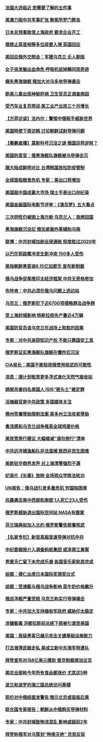 #### [法国大选临近 您需要了解的五件事](../pages/nsc418/n13713232.md) 
#### [美澳力阻中共军事扩张 聚焦所罗门群岛](../pages/nsc418/n13713328.md) 
#### [日本总领事致信上海政府 要求企业开工](../pages/nsc418/n13713314.md) 
#### [俄禁止英首相等多位政要入境 英国回应](../pages/nsc418/n13713255.md) 
#### [美回应俄外交照会：军援乌克兰 无人能阻](../pages/nsc418/n13713168.md) 
#### [女子突发脑出血命危 呼吸机拔掉瞬间现奇迹](../pages/nsc418/n13713063.md) 
#### [痛失黑海旗舰 俄加大对乌多地导弹袭击](../pages/nsc418/n13713233.md) 
#### [欧美儿童出现神秘肝病 卫生官员正调查病因](../pages/nsc418/n13713042.md) 
#### [受汽车业复苏带动 美工业产出连三个月增长](../pages/nsc418/n13712990.md) 
#### [【方菲访谈】法内尔：警惕中俄联手威胁世界](../pages/nsc418/n13712693.md) 
#### [美国特使下周访韩 讨论朝鲜试射导弹问题](../pages/nsc418/n13712694.md) 
#### [【秦鹏直播】莫斯科号沉没之谜 俄国运将逆转？](../pages/nsc418/n13712739.md) 
#### [美国防高官：俄黑海舰队旗舰被乌导弹击沉](../pages/nsc418/n13712708.md) 
#### [跟大陆成鲜明对比 台湾韩国放松防疫管制](../pages/nsc418/n13712489.md) 
#### [全球面临粮食危机 专家：美出口将增加](../pages/nsc418/n13711054.md) 
#### [美国超中国成最大市场 瑞士手表出口创纪录](../pages/nsc418/n13712600.md) 
#### [美国金画国际电影节评审：《演员梦》五大看点](../pages/nsc418/n13710351.md) 
#### [三次阴性仍被困上海方舱 乌克兰人：我想回国](../pages/nsc418/n13712569.md) 
#### [黑海旗舰沉没后 俄加紧轰炸基辅和乌南](../pages/nsc418/n13712367.md) 
#### [联博：中共封城加剧全球通胀 程度胜过2020年](../pages/nsc418/n13712560.md) 
#### [以巴在耶路撒冷发生新冲突 150多人受伤](../pages/nsc418/n13712542.md) 
#### [美指朝鲜黑客盗6.15亿加密币 宣布新制裁](../pages/nsc418/n13712532.md) 
#### [俄乌战争促美推印太经济框架 中共无资格参加](../pages/nsc418/n13712540.md) 
#### [布林肯：中共必须在俄乌问题上选边站](../pages/nsc418/n13712338.md) 
#### [乌克兰：俄罗斯犯下近6700项侵略罪及战争罪](../pages/nsc418/n13712293.md) 
#### [受上海封城影响 特斯拉损失产量近4万辆](../pages/nsc418/n13712184.md) 
#### [美国防官员谈乌克兰在战场上取胜的因素](../pages/nsc418/n13712225.md) 
#### [专家：对中共盗窃知识产权 不能只靠国安工具](../pages/nsc418/n13712088.md) 
#### [俄罗斯证实黑海舰队旗舰在爆炸后沉没](../pages/nsc418/n13711974.md) 
#### [CIA局长：美国不能轻视俄使用核武的可能性](../pages/nsc418/n13711964.md) 
#### [消息：德计划租赁更多浮式液化天然气接收站](../pages/nsc418/n13711917.md) 
#### [绑架杀害四名美国人 ISIS“披头士”被定罪](../pages/nsc418/n13711954.md) 
#### [活摘器官是中共政策 多国媒体关注](../pages/nsc418/n13708476.md) 
#### [佛州签署堕胎限制法案 美多州立法收紧堕胎](../pages/nsc418/n13711854.md) 
#### [禽流感和乌克兰战争推高全球鸡蛋价格](../pages/nsc418/n13711742.md) 
#### [美放宽旅行建议 大幅缩减“请勿旅行”清单](../pages/nsc418/n13711790.md) 
#### [中共远洋捕渔船队非法滥捕 致西非民生困难](../pages/nsc418/n13711837.md) 
#### [美欧驻华商界发声 对上海清零强烈不满](../pages/nsc418/n13711826.md) 
#### [纪录片《长春》放映 全场观众学炼法轮功](../pages/nsc418/n13710947.md) 
#### [UN报告：俄乌战引发多重危机 穷国陷困境](../pages/nsc418/n13711588.md) 
#### [风暴袭击美中西部和南部 1人死亡23人受伤](../pages/nsc418/n13711701.md) 
#### [俄罗斯威胁退出国际空间站 NASA有腹案](../pages/nsc418/n13711750.md) 
#### [芬兰瑞典拟加入北约 俄罗斯警告部署核武](../pages/nsc418/n13711672.md) 
#### [【名家专栏】新型高超音速导弹对抗中共](../pages/nsc418/n13711640.md) 
#### [中纪委据报介入调查蚂蚁集团 或涉周江勇案](../pages/nsc418/n13711589.md) 
#### [男童夭亡留下未完成乐谱 各国音乐家助其完成](../pages/nsc418/n13711304.md) 
#### [组图：德仁出席日本国际奖颁奖仪式](../pages/nsc418/n13711413.md) 
#### [组图：受通膨与俄乌战争影响 英牛奶价格飙升](../pages/nsc418/n13711355.md) 
#### [俄巡洋舰严重受损 乌克兰称实行导弹袭击](../pages/nsc418/n13711386.md) 
#### [专家：中共加大支持缅甸军政府 威胁印太稳定](../pages/nsc418/n13711268.md) 
#### [涉嫌贩毒 洪都拉斯前总统下周被引渡至美国](../pages/nsc418/n13710996.md) 
#### [美国：高级黑客已展示攻击关键基础设施能力](../pages/nsc418/n13710963.md) 
#### [打击海湾武器走私 美成立新中东海军特遣队](../pages/nsc418/n13710938.md) 
#### [拜登宣布对乌8亿美元援助 普京制裁美加议员](../pages/nsc418/n13710957.md) 
#### [美农业部称今年所有食品都涨价 尤其这5种](../pages/nsc418/n13710924.md) 
#### [波兰和波罗的海三国总统访问基辅](../pages/nsc418/n13710852.md) 
#### [耶伦对中俄结盟发警告 暗示北京或面临后果](../pages/nsc418/n13710898.md) 
#### [联合国专家报告：朝鲜从中俄购买导弹材料](../pages/nsc418/n13710899.md) 
#### [专家：中共封城致物流混乱 影响或超前2年](../pages/nsc418/n13710875.md) 
#### [拜登称俄军对乌策划“种族灭绝” 克宫反驳](../pages/nsc418/n13710689.md) 
